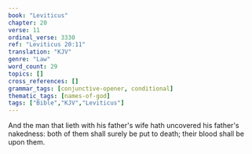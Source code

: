 ```yaml
---
book: "Leviticus"
chapter: 20
verse: 11
ordinal_verse: 3330
ref: "Leviticus 20:11"
translation: "KJV"
genre: "Law"
word_count: 29
topics: []
cross_references: []
grammar_tags: [conjunctive-opener, conditional]
thematic_tags: [names-of-god]
tags: ["Bible","KJV","Leviticus"]
---
```

And the man that lieth with his father's wife hath uncovered his father's nakedness: both of them shall surely be put to death; their blood shall be upon them.

